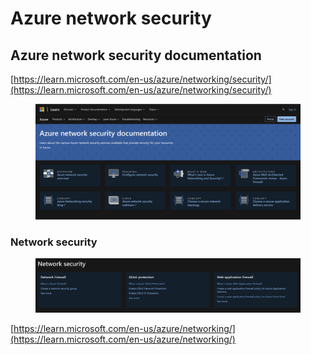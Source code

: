 # Azure network security



## Azure network security documentation <a href="#hero-title" id="hero-title"></a>

[https://learn.microsoft.com/en-us/azure/networking/security/](https://learn.microsoft.com/en-us/azure/networking/security/)

<figure><img src="../.gitbook/assets/AzureNetworkSecuirty-2.png" alt=""><figcaption></figcaption></figure>

### Network security <a href="#network-security" id="network-security"></a>

<figure><img src="../.gitbook/assets/AzureNetworkSecuirty-1.png" alt=""><figcaption></figcaption></figure>

[https://learn.microsoft.com/en-us/azure/networking/](https://learn.microsoft.com/en-us/azure/networking/)



